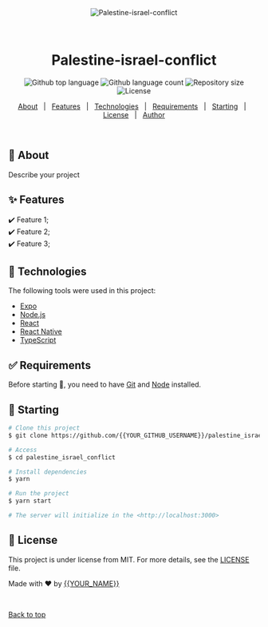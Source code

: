 <div align="center" id="top"> 
  <img src="./.github/app.gif" alt="Palestine-israel-conflict" />

  &#xa0;

  <!-- <a href="https://palestine_israel_conflict.netlify.app">Demo</a> -->
</div>

<h1 align="center">Palestine-israel-conflict</h1>

<p align="center">
  <img alt="Github top language" src="https://img.shields.io/github/languages/top/{{MohammedNasserAhmed}}/palestine-israel-conflict?color=56BEB8">

  <img alt="Github language count" src="https://img.shields.io/github/languages/count/{{MohammedNasserAhmed}}/palestine-israel-conflict?color=56BEB8">

  <img alt="Repository size" src="https://img.shields.io/github/repo-size/{{MohammedNasserAhmed}}/palestine-israel-conflict?color=56BEB8">

  <img alt="License" src="https://img.shields.io/github/license/{{MohammedNasserAhmed}}/palestine-israel-conflict?color=56BEB8">

  <!-- <img alt="Github issues" src="https://img.shields.io/github/issues/{{YOUR_GITHUB_USERNAME}}/palestine_israel_conflict?color=56BEB8" /> -->

  <!-- <img alt="Github forks" src="https://img.shields.io/github/forks/{{YOUR_GITHUB_USERNAME}}/palestine_israel_conflict?color=56BEB8" /> -->

  <!-- <img alt="Github stars" src="https://img.shields.io/github/stars/{{YOUR_GITHUB_USERNAME}}/palestine_israel_conflict?color=56BEB8" /> -->
</p>

<!-- Status -->

<!-- <h4 align="center"> 
	🚧  Palestine_israel_conflict 🚀 Under construction...  🚧
</h4> 

<hr> -->

<p align="center">
  <a href="#dart-about">About</a> &#xa0; | &#xa0; 
  <a href="#sparkles-features">Features</a> &#xa0; | &#xa0;
  <a href="#rocket-technologies">Technologies</a> &#xa0; | &#xa0;
  <a href="#white_check_mark-requirements">Requirements</a> &#xa0; | &#xa0;
  <a href="#checkered_flag-starting">Starting</a> &#xa0; | &#xa0;
  <a href="#memo-license">License</a> &#xa0; | &#xa0;
  <a href="https://github.com/{{YOUR_GITHUB_USERNAME}}" target="_blank">Author</a>
</p>

<br>

## :dart: About ##

Describe your project

## :sparkles: Features ##

:heavy_check_mark: Feature 1;\
:heavy_check_mark: Feature 2;\
:heavy_check_mark: Feature 3;

## :rocket: Technologies ##

The following tools were used in this project:

- [Expo](https://expo.io/)
- [Node.js](https://nodejs.org/en/)
- [React](https://pt-br.reactjs.org/)
- [React Native](https://reactnative.dev/)
- [TypeScript](https://www.typescriptlang.org/)

## :white_check_mark: Requirements ##

Before starting :checkered_flag:, you need to have [Git](https://git-scm.com) and [Node](https://nodejs.org/en/) installed.

## :checkered_flag: Starting ##

```bash
# Clone this project
$ git clone https://github.com/{{YOUR_GITHUB_USERNAME}}/palestine_israel_conflict

# Access
$ cd palestine_israel_conflict

# Install dependencies
$ yarn

# Run the project
$ yarn start

# The server will initialize in the <http://localhost:3000>
```

## :memo: License ##

This project is under license from MIT. For more details, see the [LICENSE](LICENSE.md) file.


Made with :heart: by <a href="https://github.com/{{YOUR_GITHUB_USERNAME}}" target="_blank">{{YOUR_NAME}}</a>

&#xa0;

<a href="#top">Back to top</a>
